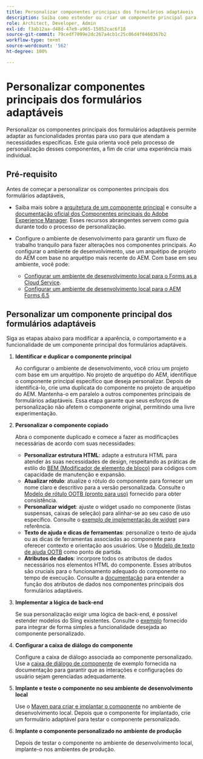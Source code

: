 ```yaml
---
title: Personalizar componentes principais dos formulários adaptáveis
description: Saiba como estender ou criar um componente principal para formulários adaptáveis e implementar funcionalidades personalizadas na sua organização.
role: Architect, Developer, Admin
exl-id: f3ab12aa-d48d-47e9-a965-15052cac6f18
source-git-commit: 79cedf7099e2dc267a4cb1c25c06d4f0460367b2
workflow-type: tm+mt
source-wordcount: '562'
ht-degree: 100%

---
```


# Personalizar componentes principais dos formulários adaptáveis

Personalizar os componentes principais dos formulários adaptáveis permite adaptar as funcionalidades prontas para uso para que atendam a necessidades específicas. Este guia orienta você pelo processo de personalização desses componentes, a fim de criar uma experiência mais individual.

## Pré-requisito

Antes de começar a personalizar os componentes principais dos formulários adaptáveis,

* Saiba mais sobre a [arquitetura de um componente principal](customizing.md#customizing-the-markup-customizing-the-markup) e consulte a [documentação oficial dos Componentes principais do Adobe Experience Manager](customizing.md). Esses recursos abrangentes servem como guia durante todo o processo de personalização.
* Configure o ambiente de desenvolvimento para garantir um fluxo de trabalho tranquilo para fazer alterações nos componentes principais. Ao configurar o ambiente de desenvolvimento, use um arquétipo de projeto do AEM com base no arquétipo mais recente do AEM. Com base em seu ambiente, você pode:

   * [Configurar um ambiente de desenvolvimento local para o Forms as a Cloud Service](https://experienceleague.adobe.com/docs/experience-manager-cloud-service/content/forms/setup-configure-migrate/setup-local-development-environment.html?lang=pt-BR).
   * [Configurar um ambiente de desenvolvimento local para o AEM Forms 6.5](https://experienceleague.adobe.com/docs/experience-manager-learn/foundation/development/set-up-a-local-aem-development-environment.html?lang=pt-BR)

## Personalizar um componente principal dos formulários adaptáveis

Siga as etapas abaixo para modificar a aparência, o comportamento e a funcionalidade de um componente principal dos formulários adaptáveis.

1. **Identificar e duplicar o componente principal**

   Ao configurar o ambiente de desenvolvimento, você criou um projeto com base em um arquétipo. No projeto de arquétipo do AEM, identifique o componente principal específico que deseja personalizar. Depois de identificá-lo, crie uma duplicata do componente no projeto de arquétipo do AEM. Mantenha-o em paralelo a outros componentes principais de formulários adaptáveis. Essa etapa garante que seus esforços de personalização não afetem o componente original, permitindo uma livre experimentação.

1. **Personalizar o componente copiado**

   Abra o componente duplicado e comece a fazer as modificações necessárias de acordo com suas necessidades:

   * **Personalizar estrutura HTML**: adapte a estrutura HTML para atender às suas necessidades de design, respeitando as práticas de estilo do [BEM (Modificador de elemento de bloco)](https://github.com/adobe/aem-core-wcm-components/wiki/css-coding-conventions) para códigos com capacidade de manutenção e expansão.
   * **Atualizar rótulo**: atualize o rótulo do componente para fornecer um nome claro e descritivo para a versão personalizada. Consulte o [Modelo de rótulo OOTB (pronto para uso)](https://github.com/adobe/aem-core-forms-components/blob/master/ui.af.apps/src/main/content/jcr_root/apps/core/fd/components/af-commons/v1/fieldTemplates/label.html?lang=pt-BR) fornecido para obter consistência.
   * **Personalizar widget**: ajuste o widget usado no componente (listas suspensas, caixas de seleção) para alinhar-se ao seu caso de uso específico. Consulte o [exemplo de implementação de widget](https://github.com/adobe/aem-core-forms-components/blob/master/ui.af.apps/src/main/content/jcr_root/apps/core/fd/components/form/textinput/v1/textinput/textinput.html?lang=pt-BR) para referência.
   * **Texto de ajuda e dicas de ferramentas**: personalize o texto de ajuda ou as dicas de ferramentas associadas ao componente para oferecer contexto e orientação aos usuários. Use o [Modelo de texto de ajuda OOTB](https://github.com/adobe/aem-core-forms-components/blob/master/ui.af.apps/src/main/content/jcr_root/apps/core/fd/components/af-commons/v1/fieldTemplates/questionMark.html?lang=pt-BR) como ponto de partida.
   * **Atributos de dados**: incorpore todos os atributos de dados necessários nos elementos HTML do componente. Esses atributos são cruciais para o funcionamento adequado do componente no tempo de execução. Consulte a [documentação](https://github.com/adobe/aem-core-forms-components/tree/master/ui.af.apps/src/main/content/jcr_root/apps/core/fd/components/form/textinput/v1/textinput) para entender a função dos atributos de dados nos componentes principais dos formulários adaptáveis.

1. **Implementar a lógica de back-end**

   Se sua personalização exigir uma lógica de back-end, é possível estender modelos do Sling existentes. Consulte o [exemplo](https://github.com/adobe/aem-core-forms-components/blob/master/bundles/af-core/src/main/java/com/adobe/cq/forms/core/components/internal/models/v1/form/TextInputImpl.java) fornecido para integrar de forma simples a funcionalidade desejada ao componente personalizado.

1. **Configurar a caixa de diálogo do componente**

   Configure a caixa de diálogo associada ao componente personalizado. Use a [caixa de diálogo de componente](https://github.com/adobe/aem-core-forms-components/blob/master/ui.af.apps/src/main/content/jcr_root/apps/core/fd/components/form/textinput/v1/textinput/_cq_dialog/.content.xml) de exemplo fornecida na documentação para garantir que as interações e configurações do usuário sejam gerenciadas adequadamente.

1. **Implante e teste o componente no seu ambiente de desenvolvimento local**

   Use o [Maven para criar e implantar o componente](https://experienceleague.adobe.com/docs/experience-manager-core-components/using/developing/archetype/using.html?lang=pt-BR#building-and-installing) no ambiente de desenvolvimento local. Depois que o componente for implantado, crie um formulário adaptável para testar o componente personalizado.

1. **Implante o componente personalizado no ambiente de produção**

   Depois de testar o componente no ambiente de desenvolvimento local, implante-o nos ambientes de produção.
